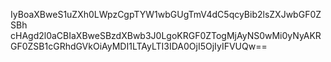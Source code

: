 IyBoaXBweS1uZXh0LWpzCgpTYW1wbGUgTmV4dC5qcyBib2lsZXJwbGF0ZSBh
cHAgd2l0aCBIaXBweSBzdXBwb3J0LgoKRGF0ZTogMjAyNS0wMi0yNyAKRGF0ZSB1cGRhdGVkOiAyMDI1LTAyLTI3IDA0OjI5OjIyIFVUQw==